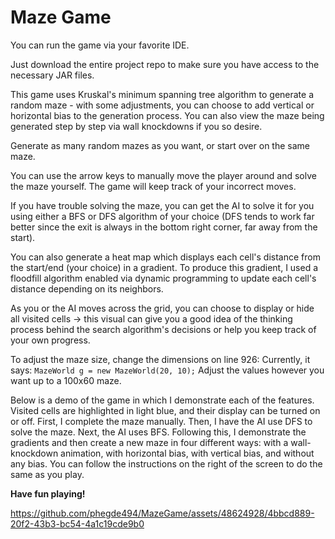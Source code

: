 # Maze Game

You can run the game via your favorite IDE. 

Just download the entire project repo to make sure you have access to the necessary JAR files.

This game uses Kruskal's minimum spanning tree algorithm to generate a random maze - with some adjustments, you can choose to add vertical or horizontal bias to the generation process. You can also view the maze being generated step by step via wall knockdowns if you so desire.

Generate as many random mazes as you want, or start over on the same maze.

You can use the arrow keys to manually move the player around and solve the maze yourself. The game will keep track of your incorrect moves. 

If you have trouble solving the maze, you can get the AI to solve it for you using either a BFS or DFS algorithm of your choice (DFS tends to work far better since the exit is always in the bottom right corner, far away from the start). 

You can also generate a heat map which displays each cell's distance from the start/end (your choice) in a gradient. To produce this gradient, I used a floodfill algorithm enabled via dynamic programming to update each cell's distance depending on its neighbors. 

As you or the AI moves across the grid, you can choose to display or hide all visited cells -> this visual can give you a good idea of the thinking process behind the search algorithm's decisions or help you keep track of your own progress.

To adjust the maze size, change the dimensions on line 926: Currently, it says: `MazeWorld g = new MazeWorld(20, 10);` Adjust the values however you want up to a 100x60 maze.

Below is a demo of the game in which I demonstrate each of the features. Visited cells are highlighted in light blue, and their display can be turned on or off. First, I complete the maze manually. Then, I have the AI use DFS to solve the maze. Next, the AI uses BFS. Following this, I demonstrate the gradients and then create a new maze in four different ways: with a wall-knockdown animation, with horizontal bias, with vertical bias, and without any bias. You can follow the instructions on the right of the screen to do the same as you play.

**Have fun playing!**


https://github.com/phegde494/MazeGame/assets/48624928/4bbcd889-20f2-43b3-bc54-4a1c19cde9b0

